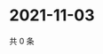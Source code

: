 # 2021-11-03

共 0 条

<!-- BEGIN WEIBO -->
<!-- 最后更新时间 Wed Nov 03 2021 23:09:05 GMT+0800 (China Standard Time) -->

<!-- END WEIBO -->
